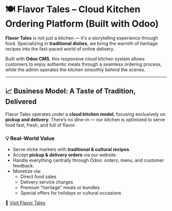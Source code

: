 # 🍽️ Flavor Tales – Cloud Kitchen Ordering Platform (Built with Odoo)

**Flavor Tales** is not just a kitchen — it's a storytelling experience through food. Specializing in **traditional dishes**, we bring the warmth of heritage recipes into the fast-paced world of online delivery.

Built with **Odoo CMS**, this responsive cloud kitchen system allows customers to enjoy authentic meals through a seamless ordering process, while the admin operates the kitchen smoothly behind the scenes.

---

## 📈 Business Model: A Taste of Tradition, Delivered

Flavor Tales operates under a **cloud kitchen model**, focusing exclusively on **pickup and delivery**. There’s no dine-in — our kitchen is optimized to serve food fast, fresh, and full of flavor.

### 💡 Real-World Value

- Serve niche markets with **traditional & cultural recipes**.
- Accept **pickup & delivery orders** via our website.
- Handle everything centrally through Odoo: orders, menu, and customer feedback.
- Monetize via:
  - Direct food sales
  - Delivery service charges
  - Premium "heritage" meals or bundles
  - Special offers for holidays or cultural occasions



🔗 [Visit Flavor Tales](https://flavor-tales3.odoo.com)
